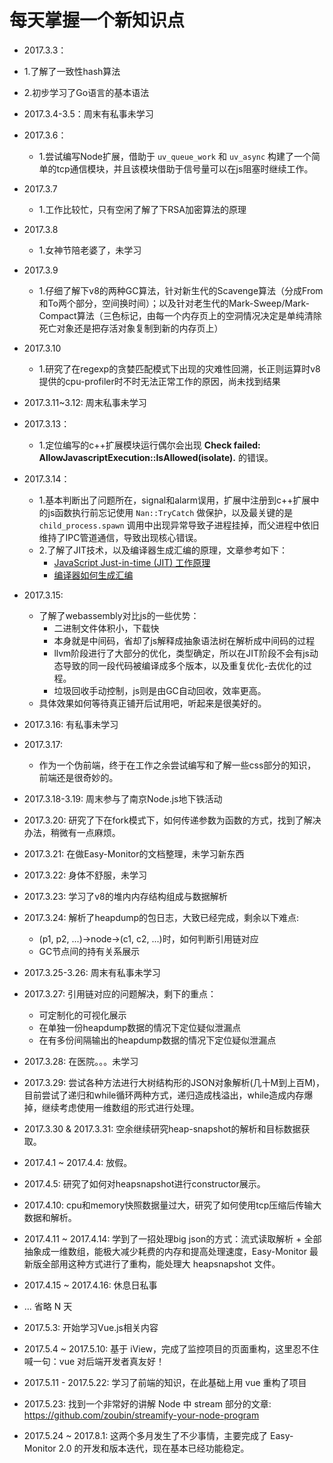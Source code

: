 # 每天掌握一个新知识点

* 2017.3.3：
 * 1.了解了一致性hash算法 
 * 2.初步学习了Go语言的基本语法

* 2017.3.4-3.5：周末有私事未学习

* 2017.3.6：
    * 1.尝试编写Node扩展，借助于 ```uv_queue_work``` 和 ```uv_async``` 构建了一个简单的tcp通信模块，并且该模块借助于信号量可以在js阻塞时继续工作。

* 2017.3.7
	* 1.工作比较忙，只有空闲了解了下RSA加密算法的原理

* 2017.3.8
	* 1.女神节陪老婆了，未学习

* 2017.3.9
	* 1.仔细了解下v8的两种GC算法，针对新生代的Scavenge算法（分成From和To两个部分，空间换时间）；以及针对老生代的Mark-Sweep/Mark-Compact算法（三色标记，由每一个内存页上的空洞情况决定是单纯清除死亡对象还是把存活对象复制到新的内存页上）

* 2017.3.10
	* 1.研究了在regexp的贪婪匹配模式下出现的灾难性回溯，长正则运算时v8提供的cpu-profiler时不时无法正常工作的原因，尚未找到结果

* 2017.3.11~3.12: 周末私事未学习

* 2017.3.13：
	* 1.定位编写的c++扩展模块运行偶尔会出现 **Check failed: AllowJavascriptExecution::IsAllowed(isolate).** 的错误。

* 2017.3.14：
    * 1.基本判断出了问题所在，signal和alarm误用，扩展中注册到c++扩展中的js函数执行前忘记使用 ```Nan::TryCatch``` 做保护，以及最关键的是 ```child_process.spawn``` 调用中出现异常导致子进程挂掉，而父进程中依旧维持了IPC管道通信，导致出现核心错误。
    * 2.了解了JIT技术，以及编译器生成汇编的原理，文章参考如下：
    	* [JavaScript Just-in-time (JIT) 工作原理](https://zhuanlan.zhihu.com/p/25669120)
    	* [编译器如何生成汇编](https://zhuanlan.zhihu.com/p/25718411)

* 2017.3.15:
	* 了解了webassembly对比js的一些优势：
		* 二进制文件体积小，下载快
		* 本身就是中间码，省却了js解释成抽象语法树在解析成中间码的过程
		* llvm阶段进行了大部分的优化，类型确定，所以在JIT阶段不会有js动态导致的同一段代码被编译成多个版本，以及重复优化-去优化的过程。
		* 垃圾回收手动控制，js则是由GC自动回收，效率更高。
	* 具体效果如何等待真正铺开后试用吧，听起来是很美好的。

* 2017.3.16: 有私事未学习
* 2017.3.17:
	* 作为一个伪前端，终于在工作之余尝试编写和了解一些css部分的知识，前端还是很奇妙的。
* 2017.3.18-3.19: 周末参与了南京Node.js地下铁活动
* 2017.3.20: 研究了下在fork模式下，如何传递参数为函数的方式，找到了解决办法，稍微有一点麻烦。
* 2017.3.21: 在做Easy-Monitor的文档整理，未学习新东西
* 2017.3.22: 身体不舒服，未学习
* 2017.3.23: 学习了v8的堆内内存结构组成与数据解析
* 2017.3.24: 解析了heapdump的包日志，大致已经完成，剩余以下难点:
	* (p1, p2, ...)->node->(c1, c2, ...)时，如何判断引用链对应
	* GC节点间的持有关系展示
* 2017.3.25-3.26: 周末有私事未学习
* 2017.3.27: 引用链对应的问题解决，剩下的重点：
	* 可定制化的可视化展示
	* 在单独一份heapdump数据的情况下定位疑似泄漏点
	* 在有多份间隔输出的heapdump数据的情况下定位疑似泄漏点
* 2017.3.28: 在医院。。。未学习
* 2017.3.29: 尝试各种方法进行大树结构形的JSON对象解析(几十M到上百M)，目前尝试了递归和while循环两种方式，递归造成栈溢出，while造成内存爆掉，继续考虑使用一维数组的形式进行处理。
* 2017.3.30 & 2017.3.31: 空余继续研究heap-snapshot的解析和目标数据获取。
* 2017.4.1 ~ 2017.4.4: 放假。
* 2017.4.5: 研究了如何对heapsnapshot进行constructor展示。
* 2017.4.10: cpu和memory快照数据量过大，研究了如何使用tcp压缩后传输大数据和解析。
* 2017.4.11 ~ 2017.4.14: 学到了一招处理big json的方式：流式读取解析 + 全部抽象成一维数组，能极大减少耗费的内存和提高处理速度，Easy-Monitor 最新版全部用这种方式进行了重构，能处理大 heapsnapshot 文件。
* 2017.4.15 ~ 2017.4.16: 休息日私事
* ... 省略 N 天
* 2017.5.3: 开始学习Vue.js相关内容
* 2017.5.4 ~ 2017.5.10: 基于 iView，完成了监控项目的页面重构，这里忍不住喊一句：vue 对后端开发者真友好！
* 2017.5.11 - 2017.5.22: 学习了前端的知识，在此基础上用 vue 重构了项目
* 2017.5.23: 找到一个非常好的讲解 Node 中 stream 部分的文章: https://github.com/zoubin/streamify-your-node-program
* 2017.5.24 ~ 2017.8.1: 这两个多月发生了不少事情，主要完成了 Easy-Monitor 2.0 的开发和版本迭代，现在基本已经功能稳定。
